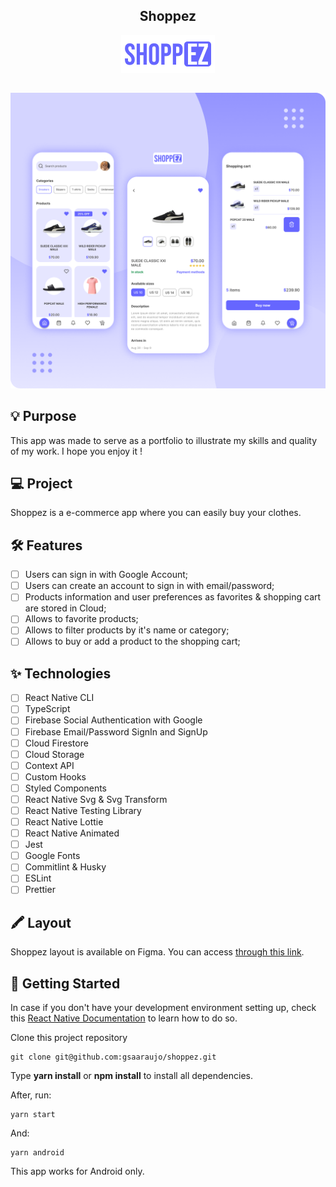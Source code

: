 <div align="center">

## Shoppez

![alt Shoppez](.github/logo.png)

</div>

##

![alt Shoppez](.github/cover.png)

## 💡 Purpose

This app was made to serve as a portfolio to illustrate my skills and quality of my work. I hope you enjoy it !

## 💻 Project

Shoppez is a e-commerce app where you can easily buy your clothes.

## 🛠️ Features

- [ ] Users can sign in with Google Account;
- [ ] Users can create an account to sign in with email/password;
- [ ] Products information and user preferences as favorites & shopping cart are stored in Cloud;
- [ ] Allows to favorite products;
- [ ] Allows to filter products by it's name or category;
- [ ] Allows to buy or add a product to the shopping cart;

## ✨ Technologies

- [ ] React Native CLI
- [ ] TypeScript
- [ ] Firebase Social Authentication with Google
- [ ] Firebase Email/Password SignIn and SignUp
- [ ] Cloud Firestore
- [ ] Cloud Storage
- [ ] Context API
- [ ] Custom Hooks
- [ ] Styled Components
- [ ] React Native Svg & Svg Transform
- [ ] React Native Testing Library
- [ ] React Native Lottie
- [ ] React Native Animated
- [ ] Jest
- [ ] Google Fonts
- [ ] Commitlint & Husky
- [ ] ESLint
- [ ] Prettier

## 🖍️ Layout

Shoppez layout is available on Figma. You can access [through this link](https://www.figma.com/file/0YKgP3n9mtzlgCiMScLRo8/Shoppez?node-id=0%3A1).

## 🚩 Getting Started

In case if you don't have your development environment setting up, check this [React Native Documentation](https://reactnative.dev/docs/environment-setup) to learn how to do so.

Clone this project repository

```
git clone git@github.com:gsaaraujo/shoppez.git
```

Type **yarn install** or **npm install** to install all dependencies.

After, run:

```
yarn start
```

And:

```
yarn android
```

This app works for Android only.
